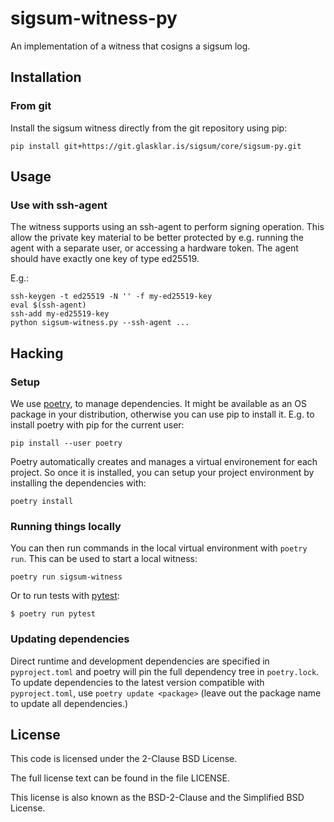 # sigsum-witness-py
An implementation of a witness that cosigns a sigsum log.

## Installation

### From git

Install the sigsum witness directly from the git repository using pip:

```
pip install git+https://git.glasklar.is/sigsum/core/sigsum-py.git
```



## Usage

### Use with ssh-agent

The witness supports using an ssh-agent to perform signing operation.  This
allow the private key material to be better protected by e.g. running the agent
with a separate user, or accessing a hardware token. The agent should have
exactly one key of type ed25519.

E.g.:
```
ssh-keygen -t ed25519 -N '' -f my-ed25519-key
eval $(ssh-agent)
ssh-add my-ed25519-key
python sigsum-witness.py --ssh-agent ...
```

## Hacking

### Setup

We use [poetry](https://python-poetry.org/), to manage dependencies. It might
be available as an OS package in your distribution, otherwise you can use pip
to install it. E.g. to install poetry with pip for the current user:

```
pip install --user poetry
```

Poetry automatically creates and manages a virtual environement for each
project. So once it is installed, you can setup your project environment
by installing the dependencies with:

```
poetry install
```

### Running things locally

You can then run commands in the local virtual environment with `poetry run`.
This can be used to start a local witness:
```
poetry run sigsum-witness
```

Or to run tests with [pytest](https://pytest.org/):
```
$ poetry run pytest
```

### Updating dependencies

Direct runtime and development dependencies are specified in `pyproject.toml`
and poetry will pin the full dependency tree in `poetry.lock`.  To update
dependencies to the latest version compatible with `pyproject.toml`, use
`poetry update <package>` (leave out the package name to update all
dependencies.)

## License

This code is licensed under the 2-Clause BSD License.

The full license text can be found in the file LICENSE.

This license is also known as the BSD-2-Clause and the Simplified BSD
License.
